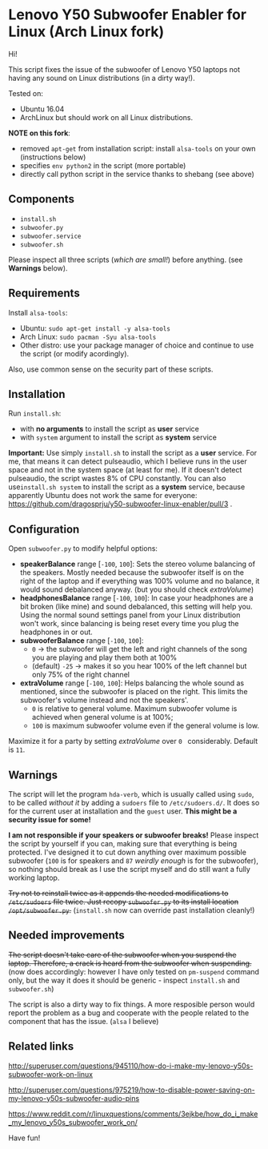# Lenovo Y50 Subwoofer Enabler for Linux (Arch Linux fork)

Hi!

This script fixes the issue of the subwoofer of Lenovo Y50 laptops not having any sound on Linux distributions (in a dirty way!).

Tested on:
- Ubuntu 16.04 
- ArchLinux
but should work on all Linux distributions.

**NOTE on this fork**:

- removed `apt-get` from installation script: install `alsa-tools` on your own
  (instructions below)
- specifies `env python2` in the script (more portable)
- directly call python script in the service thanks to shebang (see above)

## Components

- `install.sh`
- `subwoofer.py`
- `subwoofer.service`
- `subwoofer.sh`

Please inspect all three scripts (*which are small!*) before anything. (see **Warnings** below).

## Requirements

Install `alsa-tools`:
 - Ubuntu: `sudo apt-get install -y alsa-tools`
 - Arch Linux: `sudo pacman -Syu alsa-tools`
 - Other distro: use your package manager of choice and continue to use the script (or modify acordingly).

Also, use common sense on the security part of these scripts.

## Installation

Run `install.sh`:
- with **no arguments** to install the script as **user** service
- with `system` argument to install the script as **system** service


**Important:** Use simply `install.sh` to install the script as a **user** service. For me, that means it can detect pulseaudio, which I believe runs in the user space and not in the system space (at least for me). If it doesn't detect pulseaudio, the script wastes 8% of CPU constantly. You can also use`install.sh system` to install the script as a **system** service, because apparently Ubuntu does not work the same for everyone: https://github.com/dragosprju/y50-subwoofer-linux-enabler/pull/3 .

## Configuration

Open `subwoofer.py` to modify helpful options:

- **speakerBalance** range [`-100`, `100`]: Sets the stereo volume balancing of the speakers. Mostly needed because the subwoofer itself is on the right of the laptop and if everything was 100% volume and no balance, it would sound debalanced anyway. (but you should check *extraVolume*)
- **headphonesBalance** range [`-100`, `100`]: In case your headphones are a bit broken (like mine) and sound debalanced, this setting will help you. Using the normal sound settings panel from your Linux distribution won't work, since balancing is being reset every time you plug the headphones in or out.
- **subwooferBalance** range [`-100`, `100`]:
	- `0` -> the subwoofer will get the left and right channels of the song you are playing and play them both at 100%
	- (default) `-25` -> makes it so you hear 100% of the left channel but only 75% of the right channel
- **extraVolume** range [`-100`, `100`]: Helps balancing the whole sound as mentioned, since the subwoofer is placed on the right. This limits the subwoofer's volume instead and not the speakers'. 
    - `0` is relative to general volume. Maximum subwoofer volume is achieved when general volume is at 100%;
    - `100` is maximum subwoofer volume even if the general volume is low.

Maximize it for a party by setting _extraVolume_ over `0 ` considerably. Default is `11`.

## Warnings

The script will let the program `hda-verb`, which is usually called using `sudo`, to be called *without it* by adding a `sudoers` file to `/etc/sudoers.d/`. It does so for the current user at installation and the `guest` user. **This might be a security issue for some!**

**I am not responsible if your speakers or subwoofer breaks!** Please inspect the script by yourself if you can, making sure that everything is being protected. I've designed it to cut down anything over maximum possible subwoofer (`100` is for speakers and `87` *weirdly enough* is for the subwoofer), so nothing should break as I use the script myself and do still want a fully working laptop.

~~Try not to reinstall twice as it appends the needed modifications to `/etc/sudoers` file twice. Just recopy `subwoofer.py` to its install location `/opt/subwoofer.py`.~~ (`install.sh` now can override past installation cleanly!)

## Needed improvements

~~The script doesn't take care of the subwoofer when you suspend the laptop. Therefore, a crack is heard from the subwoofer when suspending.~~ (now does accordingly: however I have only tested on `pm-suspend` command only, but the way it does it should be generic - inspect `install.sh` and `subwoofer.sh`)

The script is also a dirty way to fix things. A more resposible person would report the problem as a bug and cooperate with the people related to the component that has the issue. (`alsa` I believe)

## Related links

http://superuser.com/questions/945110/how-do-i-make-my-lenovo-y50s-subwoofer-work-on-linux

http://superuser.com/questions/975219/how-to-disable-power-saving-on-my-lenovo-y50s-subwoofer-audio-pins

https://www.reddit.com/r/linuxquestions/comments/3ejkbe/how_do_i_make_my_lenovo_y50s_subwoofer_work_on/

Have fun!
